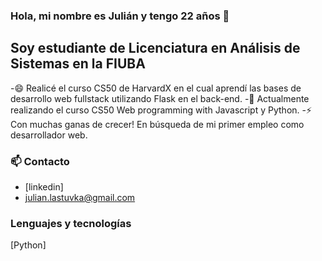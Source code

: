  

<!--
**julianlastuvka/julianlastuvka** is a ✨ _special_ ✨ repository because its `README.md` (this file) appears on your GitHub profile.

Here are some ideas to get you started:

- 🔭 I’m currently working on ...
- 🌱 I’m currently learning ...
- 👯 I’m looking to collaborate on ...
- 🤔 I’m looking for help with ...
- 💬 Ask me about ...
- 📫 How to reach me: ...
- 😄 Pronouns: ...
- ⚡ Fun fact: ...
-->

### Hola, mi nombre es Julián y tengo 22 años 👋

## Soy estudiante de Licenciatura en Análisis de Sistemas en la FIUBA

-😄 Realicé el curso CS50 de HarvardX en el cual aprendí las bases de desarrollo web fullstack utilizando Flask en el back-end.
-🌱 Actualmente realizando el curso CS50 Web programming with Javascript y Python.
-⚡ Con muchas ganas de crecer! En búsqueda de mi primer empleo como desarrollador web.

### 📫 Contacto
- [linkedin]
- julian.lastuvka@gmail.com

### Lenguajes y tecnologías

[Python]
